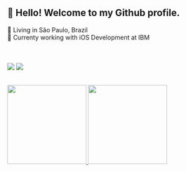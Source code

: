 

## 👋 Hello! Welcome to my Github profile.

📌 Living in São Paulo, Brazil
<br>
💼 Currenty working with iOS Development at IBM
<div>
<br><br>
<a align="center" href = "mailto:contato@limaberti.grazi@gmail.com"><img align="center" src="https://img.shields.io/badge/Gmail-D14836?style=for-the-badge&logo=gmail&logoColor=white" target="_blank"></a>
<a align="center" href="https://www.linkedin.com/in/graziellilimaberti/" target="_blank"><img align="center" src="https://img.shields.io/badge/-LinkedIn-%230077B5?style=for-the-badge&logo=linkedin&logoColor=white" target="_blank"></a>   
</div>
<br><br>
<div>
<a href="https://github.com/bertiGrazi">
<img height="180em" src="https://github-readme-stats.vercel.app/api/top-langs/?username=bertiGrazi&layout=compact&langs_count=7&theme=dracula"/>
<img height="180em" src="https://github-readme-stats.vercel.app/api?username=bertiGrazi&show_icons=true&theme=dracula&include_all_commits=true&count_private=true"/>
</div>

